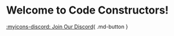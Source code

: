 # Welcome to Code Constructors!



 [:myicons-discord: Join Our Discord](https://discord.gg/uU4MaxJVH5){ .md-button }
